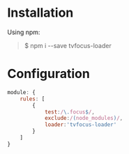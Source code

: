 # Installation
Using npm:
> $ npm i --save tvfocus-loader

# Configuration 

```javascript
module: {
    rules: [
        {
            test:/\.focus$/,
            exclude:/(node_modules)/,
            loader:'tvfocus-loader'
        }
    ]
}
```